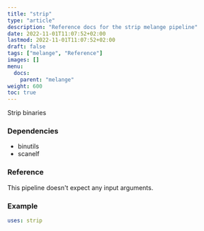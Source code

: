 ```yaml
---
title: "strip"
type: "article"
description: "Reference docs for the strip melange pipeline"
date: 2022-11-01T11:07:52+02:00
lastmod: 2022-11-01T11:07:52+02:00
draft: false
tags: ["melange", "Reference"]
images: []
menu:
  docs:
    parent: "melange"
weight: 600
toc: true
---
```



Strip binaries

### Dependencies
- binutils
- scanelf


### Reference
This pipeline doesn't expect any input arguments.

### Example
```yaml
uses: strip
```
